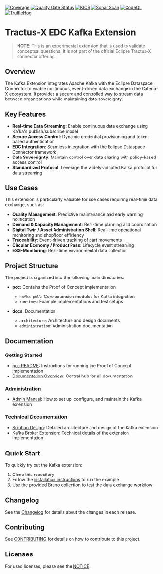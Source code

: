 [![Coverage](https://sonarcloud.io/api/project_badges/measure?project=eclipse-tractusx_tractusx-edc-kafka-extension&metric=coverage)](https://sonarcloud.io/summary/new_code?id=eclipse-tractusx_tractusx-edc-kafka-extension)
[![Quality Gate Status](https://sonarcloud.io/api/project_badges/measure?project=eclipse-tractusx_tractusx-edc-kafka-extension&metric=alert_status)](https://sonarcloud.io/summary/new_code?id=eclipse-tractusx_tractusx-edc-kafka-extension)
[![KICS](https://github.com/eclipse-tractusx/tractusx-edc-kafka-extension/actions/workflows/kics.yml/badge.svg)](https://github.com/eclipse-tractusx/tractusx-edc-kafka-extension/actions/workflows/kics.yml)
[![Sonar Scan](https://github.com/eclipse-tractusx/tractusx-edc-kafka-extension/actions/workflows/sonar.yaml/badge.svg)](https://github.com/eclipse-tractusx/tractusx-edc-kafka-extension/actions/workflows/sonar.yaml)
[![CodeQL](https://github.com/eclipse-tractusx/tractusx-edc-kafka-extension/actions/workflows/codeql.yaml/badge.svg)](https://github.com/eclipse-tractusx/tractusx-edc-kafka-extension/actions/workflows/codeql.yaml)
[![TruffleHog](https://github.com/eclipse-tractusx/tractusx-edc-kafka-extension/actions/workflows/trufflehog.yml/badge.svg)](https://github.com/eclipse-tractusx/tractusx-edc-kafka-extension/actions/workflows/trufflehog.yml)

# Tractus-X EDC Kafka Extension

> **NOTE**: This is an experimental extension that is used to validate conceptual questions.
> It is not part of the official Eclipse Tractus-X connector offering.

## Overview

The Kafka Extension integrates Apache Kafka with the Eclipse Dataspace Connector to enable continuous, event-driven data
exchange in the Catena-X ecosystem.
It provides a secure and controlled way to stream data between organizations while maintaining data sovereignty.

## Key Features

- **Real-time Data Streaming**: Enable continuous data exchange using Kafka's publish/subscribe model
- **Secure Access Control**: Dynamic credential provisioning and token-based authentication
- **EDC Integration**: Seamless integration with the Eclipse Dataspace Connector framework
- **Data Sovereignty**: Maintain control over data sharing with policy-based access control
- **Standardized Protocol**: Leverage the widely-adopted Kafka protocol for data streaming

## Use Cases

This extension is particularly valuable for use cases requiring real-time data exchange, such as:

- **Quality Management**: Predictive maintenance and early warning notification
- **Demand & Capacity Management**: Real-time planning and coordination
- **Digital Twin / Asset Administration Shell**: Real-time operational monitoring and shopfloor efficiency
- **Traceability**: Event-driven tracking of part movements
- **Circular Economy / Product Pass**: Lifecycle event streaming
- **ESG-Monitoring**: Real-time environmental data collection

## Project Structure

The project is organized into the following main directories:

- **poc**: Contains the Proof of Concept implementation
    - `kafka-pull`: Core extension modules for Kafka integration
    - `runtimes`: Example implementations and test setups

- **docs**: Documentation
    - `architecture`: Architecture and design documents
    - `administration`: Administration documentation

## Documentation

### Getting Started

- [poc README](poc/README.md): Instructions for running the Proof of Concept implementation
- [Documentation Overview](docs/README.md): Central hub for all documentation

### Administration

- [Admin Manual](docs/administration/admin-manual.md): How to set up, configure, and maintain the Kafka extension

### Technical Documentation

- [Solution Design](docs/architecture/solution-design-kafka-pull.md):
  Detailed architecture and design of the Kafka extension
- [Kafka Broker Extension](poc/kafka-pull/README.md): Technical details of the extension implementation

## Quick Start

To quickly try out the Kafka extension:

1. Clone this repository
2. Follow the [installation instructions](INSTALL.md) to run the example
3. Use the provided Bruno collection to test the data exchange workflow

## Changelog

See the [Changelog](CHANGELOG.md) for details about the changes in each release.

## Contributing

See [CONTRIBUTING](CONTRIBUTING.md) for details on how to contribute to this project.

## Licenses

For used licenses, please see the [NOTICE](NOTICE.md).
